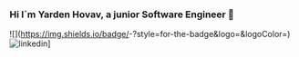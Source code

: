 ### Hi I`m Yarden Hovav, a junior Software Engineer 👋



![<Badge Name>](https://img.shields.io/badge/<Badge Text>-<Background Color>?style=for-the-badge&logo=<Icon Name>&logoColor=<Logo Color>)
![linkedin](https://img.shields.io/badge/Linkedin-0e76a8?style=for-the-badge&logo=Linkedin&logoColor=whiteLink=https://www.linkedin.com/in/yarden-hovav/)]

<!--
**yardenho/Yardenho** is a ✨ _special_ ✨ repository because its `README.md` (this file) appears on your GitHub profile.

Here are some ideas to get you started:

- 🔭 I’m currently working on ...
- 🌱 I’m currently learning ...
- 👯 I’m looking to collaborate on ...
- 🤔 I’m looking for help with ...
- 💬 Ask me about ...
- 📫 How to reach me: ...
- 😄 Pronouns: ...
- ⚡ Fun fact: ...
-->


